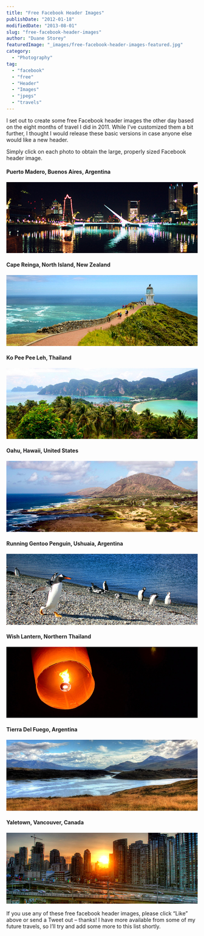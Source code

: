```yaml
---
title: "Free Facebook Header Images"
publishDate: "2012-01-18"
modifiedDate: "2013-08-01"
slug: "free-facebook-header-images"
author: "Duane Storey"
featuredImage: "_images/free-facebook-header-images-featured.jpg"
category:
  - "Photography"
tag:
  - "facebook"
  - "free"
  - "Header"
  - "Images"
  - "jpegs"
  - "travels"
---
```


I set out to create some free Facebook header images the other day based on the eight months of travel I did in 2011. While I’ve customized them a bit further, I thought I would release these basic versions in case anyone else would like a new header.

Simply click on each photo to obtain the large, properly sized Facebook header image.

#### Puerto Madero, Buenos Aires, Argentina

[![Free facebook header image from Buenos Aires](_images/free-facebook-header-images-1.jpg "Puerto Madero, Buenos Aires, Argentina")](http://www.migratorynerd.com/wordpress/wp-content/uploads/2012/01/buenos-aries-argentina.jpg)

#### Cape Reinga, North Island, New Zealand

[![Free facebook header image from New Zealand](_images/free-facebook-header-images-2.jpg "Cape Reinga, North Island, New Zealand")](http://www.migratorynerd.com/wordpress/wp-content/uploads/2012/01/cape-reinga.jpg)

#### Ko Pee Pee Leh, Thailand

[![Free facebook header image from Thailand](_images/free-facebook-header-images-3.jpg "Ko Pee Pee Leh Thailand")](http://www.migratorynerd.com/wordpress/wp-content/uploads/2012/01/ko-pee-pee-thailand.jpg)

#### Oahu, Hawaii, United States

[![Free facebook header image from Hawaii](_images/free-facebook-header-images-4.jpg "Oahu Hawaii")](http://www.migratorynerd.com/wordpress/wp-content/uploads/2012/01/oahu-hawaii-usa.jpg)

#### Running Gentoo Penguin, Ushuaia, Argentina

[![Free facebook header image from Argentina](_images/free-facebook-header-images-5.jpg "Penguins Argentina")](http://www.migratorynerd.com/wordpress/wp-content/uploads/2012/01/penguins-ushuaia-argentina.jpg)

#### Wish Lantern, Northern Thailand

[![Free facebook header image from Thailand](_images/free-facebook-header-images-6.jpg "Wish Lantern Thailand")](http://www.migratorynerd.com/wordpress/wp-content/uploads/2012/01/northern-thailand.jpg)

#### Tierra Del Fuego, Argentina

[![Free facebook header image from Tierra Del Fuego in Argentina](_images/free-facebook-header-images-7.jpg "Tierra Del Fuego, Argentina")](http://www.migratorynerd.com/wordpress/wp-content/uploads/2012/01/tierra-del-fuego-argentina.jpg)

#### Yaletown, Vancouver, Canada

[![Free facebook header image from Yaletown, Vancouver](_images/free-facebook-header-images-8.jpg "Yaletown, Vancouver")](http://www.migratorynerd.com/wordpress/wp-content/uploads/2012/01/yaletown-vancouver.jpg)

If you use any of these free facebook header images, please click “Like” above or send a Tweet out – thanks! I have more available from some of my future travels, so I’ll try and add some more to this list shortly.